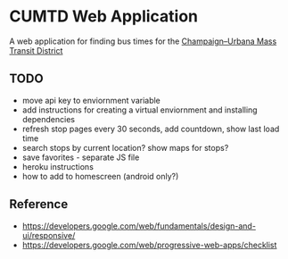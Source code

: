 # CUMTD Web Application

A web application for finding bus times for the [Champaign–Urbana Mass Transit District](https://mtd.org/)

## TODO

- move api key to enviornment variable
- add instructions for creating a virtual enviornment and installing dependencies
- refresh stop pages every 30 seconds, add countdown, show last load time
- search stops by current location? show maps for stops?
- save favorites - separate JS file
- heroku instructions
- how to add to homescreen (android only?)

## Reference

- https://developers.google.com/web/fundamentals/design-and-ui/responsive/
- https://developers.google.com/web/progressive-web-apps/checklist
